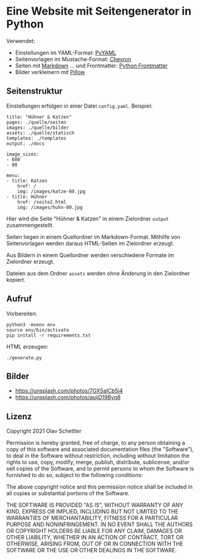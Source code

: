 # Eine Website mit Seitengenerator in Python

Verwendet:

* Einstellungen im YAML-Format: [PyYAML](https://pyyaml.org/wiki/PyYAMLDocumentation)
* Seitenvorlagen im Mustache-Format: [Chevron](https://github.com/noahmorrison/chevron)
* Seiten mit [Markdown](https://github.com/Python-Markdown/markdown)
  ... und Frontmatter: [Python Frontmatter](https://python-frontmatter.readthedocs.io/) 
* Bilder verkleinern mit [Pillow](https://pillow.readthedocs.io/) 

## Seitenstruktur

Einstellungen erfolgen in einer Datei `config.yaml`. Beispiel:

    title: "Hühner & Katzen"
    pages: ./quelle/seiten
    images: ./quelle/bilder
    assets: ./quelle/statisch
    templates: ./templates
    output: ./docs

    image_sizes: 
    - 600
    - 80

    menu:
    - title: Katzen
        href: /
        img: /images/katze-80.jpg
    - title: Hühner
        href: /seite2.html
        img: /images/huhn-80.jpg


Hier wird die Seite "Hühner & Katzen" in einem Zielordner `output` zusammengestellt. 

Seiten liegen in einem Quellordner im Markdown-Format. Mithilfe von Seitenvorlagen werden daraus HTML-Seiten im Zielordner erzeugt. 

Aus Bildern in einem Quellordner werden verschiedene Formate im Zielordner erzeugt. 

Dateien aus dem Ordner `assets` werden ohne Änderung in den Zielordner kopiert.    

## Aufruf

Vorbereiten:

    python3 -mvenv env
    source env/bin/activate
    pip install -r requirements.txt

HTML erzeugen:

    ./generate.py

## Bilder

* https://unsplash.com/photos/7GX5aICb5i4
* https://unsplash.com/photos/auijD19Byq8

## Lizenz

Copyright 2021 Olav Schettler

Permission is hereby granted, free of charge, to any person obtaining a copy of this software and associated documentation files (the "Software"), to deal in the Software without restriction, including without limitation the rights to use, copy, modify, merge, publish, distribute, sublicense, and/or sell copies of the Software, and to permit persons to whom the Software is furnished to do so, subject to the following conditions:

The above copyright notice and this permission notice shall be included in all copies or substantial portions of the Software.

THE SOFTWARE IS PROVIDED "AS IS", WITHOUT WARRANTY OF ANY KIND, EXPRESS OR IMPLIED, INCLUDING BUT NOT LIMITED TO THE WARRANTIES OF MERCHANTABILITY, FITNESS FOR A PARTICULAR PURPOSE AND NONINFRINGEMENT. IN NO EVENT SHALL THE AUTHORS OR COPYRIGHT HOLDERS BE LIABLE FOR ANY CLAIM, DAMAGES OR OTHER LIABILITY, WHETHER IN AN ACTION OF CONTRACT, TORT OR OTHERWISE, ARISING FROM, OUT OF OR IN CONNECTION WITH THE SOFTWARE OR THE USE OR OTHER DEALINGS IN THE SOFTWARE.